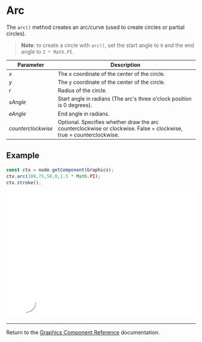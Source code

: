 # Arc

The `arc()` method creates an arc/curve (used to create circles or partial circles).

> __Note__: to create a circle with `arc()`, set the start angle to `0` and the end angle to `2 * Math.PI`.

| Parameter | Description |
| -------------- | ----------- |
| *x* | The x coordinate of the center of the circle. |
| *y* | The y coordinate of the center of the circle. |
| *r* | Radius of the circle. |
| *sAngle* | Start angle in radians (The arc's three o'clock position is 0 degrees). |
| *eAngle* | End angle in radians. |
| *counterclockwise* | Optional. Specifies whether draw the arc counterclockwise or clockwise. False = clockwise, true = counterclockwise. |

## Example

```ts
const ctx = node.getComponent(Graphics);
ctx.arc(100,75,50,0,1.5 * Math.PI);
ctx.stroke();
```

<a href="arc.png"><img src="arc.png"></a>

<hr>

Return to the [Graphics Component Reference](../graphics.md) documentation.
